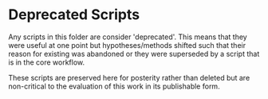 # Deprecated Scripts

Any scripts in this folder are consider 'deprecated'. This means that they were useful at one point but hypotheses/methods shifted such that their reason for existing was abandoned or they were superseded by a script that is in the core workflow.

These scripts are preserved here for posterity rather than deleted but are non-critical to the evaluation of this work in its publishable form.
